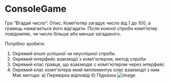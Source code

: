 # ConsoleGame
Гра “Вгадай число”:
Опис: Комп’ютер загадує число від 1 до 100, а гравець намагається його відгадати. Після кожної спроби комп’ютер повідомляє, чи число більше або менше загаданого.

Потрібно зробити:
1. Окремий enum успішної чи неуспішної спроби.
2. Окремий інтерфейс взаємодії з комп'ютером, метод спроби
3. Окремий клас гравця, що взаємодіє с комп'ютером через інтерфейс
4. Окремий клас комп'ютера який імплементує клас взаємодії з ним
   Має методи: а) Перевірка відповіді
               б) Підказка
![image](https://github.com/user-attachments/assets/378dab2e-1518-43c1-8c5d-4ea762d7f30c)
